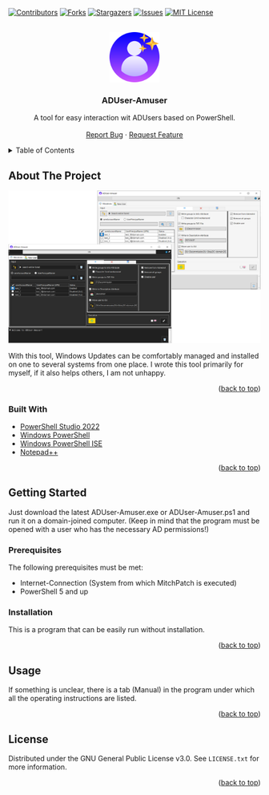 <div id="top"></div>
<!--
*** Thanks for checking out the Best-README-Template. If you have a suggestion
*** that would make this better, please fork the repo and create a pull request
*** or simply open an issue with the tag "enhancement".
*** Don't forget to give the project a star!
*** Thanks again! Now go create something AMAZING! :D
-->



<!-- PROJECT SHIELDS -->
<!--
*** I'm using markdown "reference style" links for readability.
*** Reference links are enclosed in brackets [ ] instead of parentheses ( ).
*** See the bottom of this document for the declaration of the reference variables
*** for contributors-url, forks-url, etc. This is an optional, concise syntax you may use.
*** https://www.markdownguide.org/basic-syntax/#reference-style-links
-->
[![Contributors][contributors-shield]][contributors-url]
[![Forks][forks-shield]][forks-url]
[![Stargazers][stars-shield]][stars-url]
[![Issues][issues-shield]][issues-url]
[![MIT License][license-shield]][license-url]



<!-- PROJECT LOGO -->
<br />
<div align="center">
  <a href="https://github.com/OPUM-LABS/ADUser-Amuser/">
    <img src="/.screenshots/Logo.png" alt="Logo" width="100" height="100">
  </a>

<h3 align="center">ADUser-Amuser</h3>

  <p align="center">
    A tool for easy interaction wit ADUsers based on PowerShell.
    <br />
    <br />
    <a href="https://github.com/OPUM-LABS/ADUser-Amuser/issues">Report Bug</a>
    ·
    <a href="https://github.com/OPUM-LABS/ADUser-Amuser/pulls">Request Feature</a>
  </p>
</div>



<!-- TABLE OF CONTENTS -->
<details>
  <summary>Table of Contents</summary>
  <ol>
    <li>
      <a href="#about-the-project">About The Project</a>
      <ul>
        <li><a href="#built-with">Built With</a></li>
      </ul>
    </li>
    <li>
      <a href="#getting-started">Getting Started</a>
      <ul>
        <li><a href="#prerequisites">Prerequisites</a></li>
        <li><a href="#installation">Installation</a></li>
      </ul>
    </li>
    <li><a href="#usage">Usage</a></li>
    <li><a href="#license">License</a></li>
  </ol>
</details>



<!-- ABOUT THE PROJECT -->
## About The Project

[![Product Name Screen Shot][product-screenshot]](https://github.com/OPUM-LABS/ADUser-Amuser/blob/main/.screenshots/ADUser-Amuser_b%26w.png)


With this tool, Windows Updates can be comfortably managed and installed on one to several systems from one place. 
I wrote this tool primarily for myself, if it also helps others, I am not unhappy.

<p align="right">(<a href="#top">back to top</a>)</p>


### Built With

* [PowerShell Studio 2022](https://www.sapien.com/software/powershell_studio)
* [Windows PowerShell](https://docs.microsoft.com/en-us/powershell/)
* [Windows PowerShell ISE](https://docs.microsoft.com/en-us/powershell/scripting/windows-powershell/ise/introducing-the-windows-powershell-ise?view=powershell-7.1)
* [Notepad++](https://notepad-plus-plus.org/)

<p align="right">(<a href="#top">back to top</a>)</p>



<!-- GETTING STARTED -->
## Getting Started

Just download the latest ADUser-Amuser.exe or ADUser-Amuser.ps1 and run it on a domain-joined computer.
(Keep in mind that the program must be opened with a user who has the necessary AD permissions!)

### Prerequisites

The following prerequisites must be met:
* Internet-Connection (System from which MitchPatch is executed)
* PowerShell 5 and up


### Installation

This is a program that can be easily run without installation.

<p align="right">(<a href="#top">back to top</a>)</p>



<!-- USAGE EXAMPLES -->
## Usage

If something is unclear, there is a tab (Manual) in the program under which all the operating instructions are listed.


<p align="right">(<a href="#top">back to top</a>)</p>



<!-- LICENSE -->
## License

Distributed under the GNU General Public License v3.0. See `LICENSE.txt` for more information.

<p align="right">(<a href="#top">back to top</a>)</p>



<!-- MARKDOWN LINKS & IMAGES -->
<!-- https://www.markdownguide.org/basic-syntax/#reference-style-links -->
[contributors-shield]: https://img.shields.io/github/contributors/OPUM-LABS/ADUser-Amuser.svg?style=for-the-badge
[contributors-url]: https://github.com/OPUM-LABS/ADUser-Amuser/graphs/contributors
[forks-shield]: https://img.shields.io/github/forks/OPUM-LABS/ADUser-Amuser.svg?style=for-the-badge
[forks-url]: https://github.com/OPUM-LABS/ADUser-Amuser/network/members
[stars-shield]: https://img.shields.io/github/stars/OPUM-LABS/ADUser-Amuser.svg?style=for-the-badge
[stars-url]: https://github.com/OPUM-LABS/ADUser-Amuser/stargazers
[issues-shield]: https://img.shields.io/github/issues/OPUM-LABS/ADUser-Amuser.svg?style=for-the-badge
[issues-url]: https://github.com/OPUM-LABS/ADUser-Amuser/issues
[license-shield]: https://img.shields.io/github/license/OPUM-LABS/ADUser-Amuser.svg?style=for-the-badge
[license-url]: https://github.com/MitchPatch/MitchPatch/blob/master/LICENSE.txt
[product-screenshot]: .screenshots/ADUser-Amuser_b%26w.png
